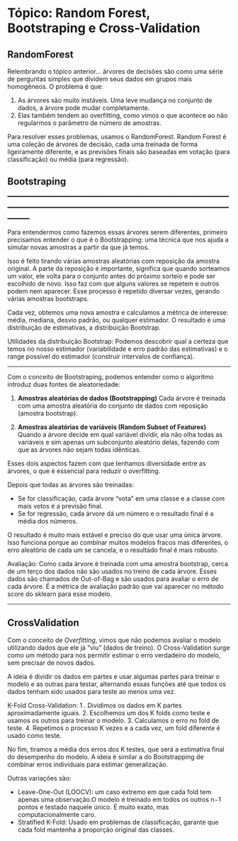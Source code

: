 # Tópico: Random Forest, Bootstraping e Cross-Validation

## RandomForest

Relembrando o tópico anterior… árvores de decisões são como uma série de perguntas simples que dividem seus dados em grupos mais homogêneos. O problema é que: 
1. As árvores são muito instáveis. Uma leve mudança no conjunto de dados, a árvore pode mudar completamente.
2. Elas também tendem ao overfitting, como vimos o que acontece ao não regularmos o parâmetro de número de amostras.

Para resolver esses problemas, usamos o RandomForest. Random Forest é uma coleção de árvores de decisão, cada uma treinada de forma ligeiramente diferente, e as previsões finais são baseadas em votação (para classificação) ou média (para regressão).


## Bootstraping _________________________________________________________________________________________________________

Para entendermos como fazemos essas árvores serem diferentes, primeiro precisamos entender o que é o Bootstrapping: uma técnica que nos ajuda a simular novas amostras a partir da que já temos.

Isso é feito tirando várias amostras aleatórias com reposição da amostra original. A parte da reposição é importante, significa que quando sorteamos um valor, ele volta para o conjunto antes do próximo sorteio e  pode ser escolhido de novo. Isso faz com que alguns valores se repetem e outros podem nem aparecer. Esse processo é repetido diversar vezes, gerando várias amostras bootstraps. 

Cada vez, obtemos uma nova amostra e calculamos a métrica de interesse: média, mediana, desvio padrão, ou qualquer estimador. O resultado é uma distribuição de estimativas, a distribuição Bootstrap. 

Utilidades da distribuição Bootstrap: Podemos descobrir qual a certeza que temos no nosso estimador (variabilidade e erro padrão das estimativas) e o range possível do estimador (construir intervalos de confiança).
_________________________________________________________________________________________________________

Com o conceito de Bootstraping, podemos entender como o algoritmo introduz duas fontes de aleatoriedade:

1. **Amostras aleatórias de dados (Bootstrapping)**
Cada árvore é treinada com uma amostra aleatória do conjunto de dados com reposição (amostra bootstrap).

2. **Amostras aleatórias de variáveis (Random Subset of Features)**
Quando a árvore decide em qual variável dividir, ela não olha todas as variáveis e sim apenas um subconjunto aleatório delas, fazendo com que as árvores não sejam todas idênticas.


Esses dois aspectos fazem com que tenhamos diversidade entre as árvores, o que é essencial para reduzir o overfitting.

Depois que todas as árvores são treinadas:

* Se for classificação, cada árvore “vota” em uma classe e a classe com mais votos é a previsão final.
* Se for regressão, cada árvore dá um número e o resultado final é a média dos números.

O resultado é muito mais estável e preciso do que usar uma única árvore. Isso funciona porque ao combinar muitos modelos fracos mas diferentes, o erro aleatório de cada um se cancela, e o resultado final é mais robusto. 

Avaliação: Como cada árvore é treinada com uma amostra bootstrap, cerca de um terço dos dados não são usados no treino de cada árvore. Esses dados são chamados de Out-of-Bag e são usados para avaliar o erro de cada árvore. É a métrica de avaliação padrão que vai aparecer no método score do sklearn para esse modelo.
_________________________________________________________________________________________________________

## CrossValidation

Com o conceito de *Overfitting*, vimos que não podemos avaliar o modelo utilizando dados que ele já “viu” (dados de treino). O Cross-Validation surge como um método para nos permitir estimar o erro verdadeiro do modelo, sem precisar de novos dados.

A ideia é dividir os dados em partes e usar algumas partes para treinar o modelo e as outras para testar, alternando essas funções até que todos os dados tenham sido usados para teste ao menos uma vez.  

K-Fold Cross-Validation: 
1 . Dividimos os dados em K partes aproximadamente iguais.
2. Escolhemos um dos K folds como teste e usamos os outros para treinar o modelo. 
3. Calculamos o erro no fold de teste.
4. Repetimos o processo K vezes e a cada vez, um fold diferente é usado como teste.

No fim, tiramos a média dos erros dos K testes, que será a estimativa final do desempenho do modelo. A ideia é similar a do Bootstrapping de combinar erros individuais para estimar generalização.

Outras variações são:

* Leave-One-Out (LOOCV): um caso extremo em que cada fold tem apenas uma observação.O modelo é treinado em todos os outros n−1 pontos e testado naquele único. É muito exato, mas computacionalmente caro.
* Stratified K-Fold: Usado em problemas de classificação, garante que cada fold mantenha a proporção original das classes. 
